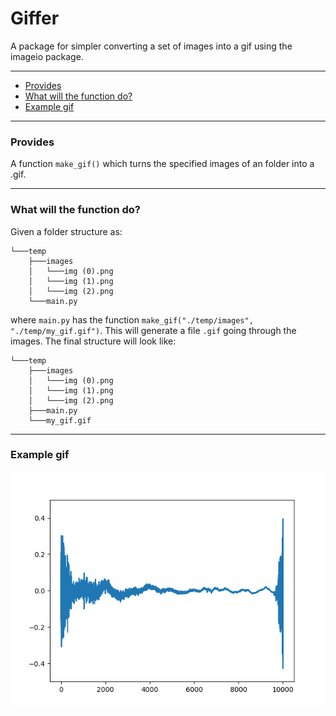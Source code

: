 # Giffer

A package for simpler converting a set of images into a gif using the imageio package.

***

* [Provides](#provides)
* [What will the function do?](#what-will-the-function-do)
* [Example gif](#example-gif)

***

### Provides

A function `make_gif()` which turns the specified images of an folder into a .gif.

***

### What will the function do?
Given a folder structure as:
```
└───temp
    ├───images
    │   └───img (0).png
    │   └───img (1).png
    │   └───img (2).png
    └───main.py
```
where `main.py` has the function `make_gif("./temp/images", "./temp/my_gif.gif")`. This will generate a file `.gif` going through the images. The final structure will look like:
```
└───temp
    ├───images
    │   └───img (0).png
    │   └───img (1).png
    │   └───img (2).png
    ├───main.py
    └───my_gif.gif
```

***

### Example gif

![example_gif](https://github.com/salomaestro/giffer/blob/main/giffer/src/tests/giftest.gif)